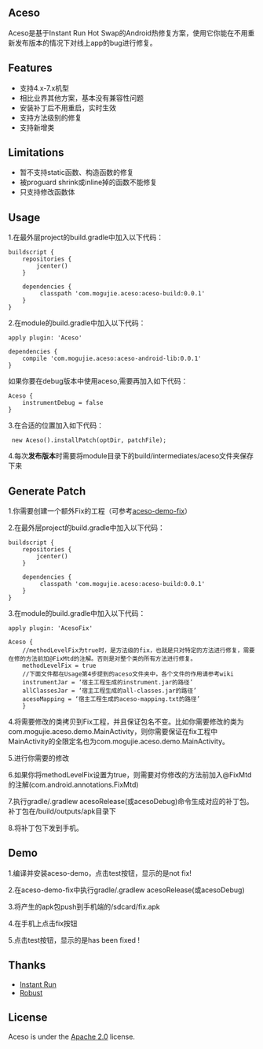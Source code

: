 ## Aceso

Aceso是基于Instant Run Hot Swap的Android热修复方案，使用它你能在不用重新发布版本的情况下对线上app的bug进行修复。

## Features

- 支持4.x-7.x机型
- 相比业界其他方案，基本没有兼容性问题
- 安装补丁后不用重启，实时生效
- 支持方法级别的修复
- 支持新增类


## Limitations

- 暂不支持static函数、构造函数的修复 
- 被proguard shrink或inline掉的函数不能修复
- 只支持修改函数体



## Usage
1.在最外层project的build.gradle中加入以下代码：

```
buildscript {
    repositories {
        jcenter()
    }

    dependencies {
         classpath 'com.mogujie.aceso:aceso-build:0.0.1'
    }
}
```

2.在module的build.gradle中加入以下代码：

```
apply plugin: 'Aceso'

dependencies {
    compile 'com.mogujie.aceso:aceso-android-lib:0.0.1'
}

```

如果你要在debug版本中使用aceso,需要再加入如下代码：

```
Aceso {
    instrumentDebug = false
}
```

3.在合适的位置加入如下代码：

```
 new Aceso().installPatch(optDir, patchFile);
```

4.每次**发布版本**时需要将module目录下的build/intermediates/aceso文件夹保存下来
 

## Generate Patch
1.你需要创建一个额外Fix的工程（可参考[aceso-demo-fix](aceso-demo)）

2.在最外层project的build.gradle中加入以下代码：

```
buildscript {
    repositories {
        jcenter()
    }

    dependencies {
         classpath 'com.mogujie.aceso:aceso-build:0.0.1'
    }
}
```

3.在module的build.gradle中加入以下代码：

```
apply plugin: 'AcesoFix'

Aceso {
    //methodLevelFix为true时，是方法级的fix，也就是只对特定的方法进行修复，需要在修的方法前加@FixMtd的注解。否则是对整个类的所有方法进行修复。
    methodLevelFix = true
    //下面文件都在Usage第4步提到的aceso文件夹中，各个文件的作用请参考wiki
    instrumentJar = ‘宿主工程生成的instrument.jar的路径’
    allClassesJar = ‘宿主工程生成的all-classes.jar的路径’
    acesoMapping = ‘宿主工程生成的aceso-mapping.txt的路径’
    }

```
 

4.将需要修改的类拷贝到Fix工程，并且保证包名不变。比如你需要修改的类为com.mogujie.aceso.demo.MainActivity，则你需要保证在fix工程中MainActivity的全限定名也为com.mogujie.aceso.demo.MainActivity。

5.进行你需要的修改

6.如果你将methodLevelFix设置为true，则需要对你修改的方法前加入@FixMtd的注解(com.android.annotations.FixMtd)

7.执行gradle/.gradlew acesoRelease(或acesoDebug)命令生成对应的补丁包。补丁包在/build/outputs/apk目录下

8.将补丁包下发到手机。


## Demo
1.编译并安装aceso-demo，点击test按钮，显示的是not fix! 

2.在aceso-demo-fix中执行gradle/.gradlew acesoRelease(或acesoDebug)

3.将产生的apk包push到手机端的/sdcard/fix.apk

4.在手机上点击fix按钮

5.点击test按钮，显示的是has been fixed !

 
## Thanks
- [Instant Run](https://developer.android.com/studio/run/index.html#instant-run)
- [Robust](http://tech.meituan.com/android_robust.html)


## License

Aceso is under the [Apache 2.0](LICENSE) license.